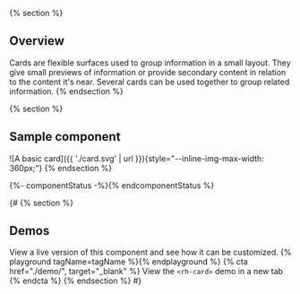 {% section %}
  ## Overview
  Cards are flexible surfaces used to group information in a small layout. 
  They give small previews of information or provide secondary content in 
  relation to the content it's near. Several cards can be used together to group 
  related information.
{% endsection %}

{% section %}
  ## Sample component
  ![A basic card]({{ './card.svg' | url 
  }}){style="--inline-img-max-width: 360px;"}
{% endsection %}

{%- componentStatus -%}{% endcomponentStatus %}

{#
{% section %}
  ## Demos
  View a live version of this component and see how it can be customized.
  {% playground tagName=tagName %}{% endplayground %}
  {% cta href="./demo/", target="_blank" %}
    View the `<rh-card>` demo in a new tab
  {% endcta %}
{% endsection %}
#}

